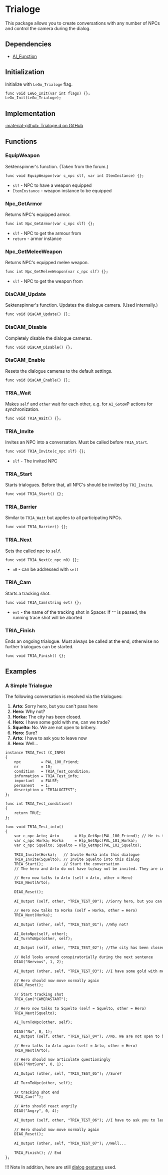 # Trialoge
This package allows you to create conversations with any number of NPCs and control the camera during the dialog.

## Dependencies

- [AI_Function](../tools/ai_function.md)

## Initialization
Initialize with `LeGo_Trialoge` flag.
```dae
func void LeGo_Init(var int flags) {};
LeGo_Init(LeGo_Trialoge);
```
## Implementation
[:material-github: Trialoge.d on GitHub](https://github.com/Lehona/LeGo/blob/dev/Trialoge.d)

## Functions

### EquipWeapon
Sektenspinner's function. (Taken from the forum.) 
```dae
func void EquipWeapon(var c_npc slf, var int ItemInstance) {};
```

- `slf` - NPC to have a weapon equipped
- `ItemInstance` - weapon instance to be equipped

### Npc_GetArmor
Returns NPC's equipped armor.
```dae
func int Npc_GetArmor(var c_npc slf) {};
```

- `slf` - NPC to get the armour from
- `return` - armor instance

### Npc_GetMeleeWeapon
Returns NPC's equipped melee weapon.
```dae
func int Npc_GetMeleeWeapon(var c_npc slf) {};
```

- `slf` - NPC to get the weapon from

### DiaCAM_Update
Sektenspinner's function. Updates the dialogue camera. (Used internally.)
```dae
func void DiaCAM_Update() {};
```

### DiaCAM_Disable
Completely disable the dialogue cameras.
```dae
func void DiaCAM_Disable() {};
```

### DiaCAM_Enable
Resets the dialogue cameras to the default settings.
```dae
func void DiaCAM_Enable() {};
```
### TRIA_Wait
Makes `self` and `other` wait for each other, e.g. for `AI_GotoW`P actions for synchronization. 
```dae
func void TRIA_Wait() {};
```

### TRIA_Invite
Invites an NPC into a conversation. Must be called before `TRIA_Start`.
```dae
func void TRIA_Invite(c_npc slf) {};
```

- `slf` - The invited NPC

### TRIA_Start
Starts trialogues. Before that, all NPC's should be invited by `TRI_Invite`.
```dae
func void TRIA_Start() {};
```

### TRIA_Barrier
Similar to `TRIA_Wait` but applies to all participating NPCs.
```dae
func void TRIA_Barrier() {};
```

### TRIA_Next
Sets the called npc to `self`.
```dae
func void TRIA_Next(c_npc n0) {};
```

- `n0` - can be addressed with `self`

### TRIA_Cam
Starts a tracking shot. 
```dae
func void TRIA_Cam(string evt) {};
```

- `evt` - the name of the tracking shot in Spacer. If `""` is passed, the running trace shot will be aborted

### TRIA_Finish
Ends an ongoing trialogue. Must always be called at the end, otherwise no further trialogues can be started.
```dae
func void TRIA_Finish() {};
```

## Examples

### A Simple Trialogue
The following conversation is resolved via the trialogues:

1. **Arto:**    Sorry hero, but you can't pass here
2. **Hero:**    Why not?
3. **Horka:**   The city has been closed.
4. **Hero:**    I have some gold with me, can we trade?
5. **Squelto:** No. We are not open to bribery.
6. **Hero:**    Sure?
7. **Arto:**    I have to ask you to leave now
8. **Hero:**    Well...
```dae
instance TRIA_Test (C_INFO)
{
    npc         = PAL_100_Friend;
    nr          = 10;
    condition   = TRIA_Test_condition;
    information = TRIA_Test_info;
    important   = FALSE;
    permanent   = 1;
    description = "TRIALOGTEST";
};

func int TRIA_Test_condition()
{
    return TRUE;
};

func void TRIA_Test_info()
{
    var c_npc Arto; Arto       = Hlp_GetNpc(PAL_100_Friend); // He is the owner of dialogue
    var c_npc Horka; Horka     = Hlp_GetNpc(PAL_101_Horka);
    var c_npc Squelto; Squelto = Hlp_GetNpc(PAL_102_Squelto);
   
    TRIA_Invite(Horka);   // Invite Horka into this dialogue
    TRIA_Invite(Squelto); // Invite Squelto into this dialog
    TRIA_Start();         // Start the conversation
    // The hero and Arto do not have to/may not be invited. They are in dialogue anyway.
   
    // Hero now talks to Arto (self = Arto, other = Hero)
    TRIA_Next(Arto);
   
    DIAG_Reset();
   
    AI_Output (self, other, "TRIA_TEST_00"); //Sorry hero, but you can't pass here
   
    // Hero now talks to Horka (self = Horka, other = Hero)
    TRIA_Next(Horka);
   
    AI_Output (other, self, "TRIA_TEST_01"); //Why not?
   
    AI_GotoNpc(self, other);
    AI_TurnToNpc(other, self);
   
    AI_Output (self, other, "TRIA_TEST_02"); //The city has been closed.
   
    // Held looks around conspiratorially during the next sentence
    DIAG("Nervous", 1, 2);
   
    AI_Output (other, self, "TRIA_TEST_03"); //I have some gold with me, can we trade?
   
    // Hero should now move normally again
    DIAG_Reset();
   
    // Start tracking shot
    TRIA_Cam("CAMERASTART");
   
    // Hero now talks to Squelto (self = Squelto, other = Hero)
    TRIA_Next(Squelto);
   
    AI_TurnToNpc(other, self);
   
    DIAG("No", 0, 1);
    AI_Output (self, other, "TRIA_TEST_04"); //No. We are not open to bribery.
   
    // Hero talks to Arto again (self = Arto, other = Hero)
    TRIA_Next(Arto);
   
    // Hero should now articulate questioningly
    DIAG("NotSure", 0, 1);
   
    AI_Output (other, self, "TRIA_TEST_05"); //Sure?
   
    AI_TurnToNpc(other, self);
   
    // tracking shot end
    TRIA_Cam("");
   
    // Arto should react angrily
    DIAG("Angry", 0, 4);
   
    AI_Output (self, other, "TRIA_TEST_06"); //I have to ask you to leave now
   
    // Hero should now move normally again
    DIAG_Reset();
   
    AI_Output (other, self, "TRIA_TEST_07"); //Well...
   
    TRIA_Finish(); // End
};
```
!!! Note
    In addition, here are still [dialog gestures](dialoggestures.md) used.
